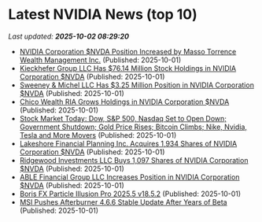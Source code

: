 # Latest NVIDIA News (top 10)
_Last updated: **2025-10-02 08:29:20**_

- [NVIDIA Corporation $NVDA Position Increased by Masso Torrence Wealth Management Inc.](https://www.etfdailynews.com/2025/10/01/nvidia-corporation-nvda-position-increased-by-masso-torrence-wealth-management-inc/) (Published: 2025-10-01)
- [Kieckhefer Group LLC Has $76.14 Million Stock Holdings in NVIDIA Corporation $NVDA](https://www.etfdailynews.com/2025/10/01/kieckhefer-group-llc-has-76-14-million-stock-holdings-in-nvidia-corporation-nvda/) (Published: 2025-10-01)
- [Sweeney & Michel LLC Has $3.25 Million Position in NVIDIA Corporation $NVDA](https://www.etfdailynews.com/2025/10/01/sweeney-michel-llc-has-3-25-million-position-in-nvidia-corporation-nvda/) (Published: 2025-10-01)
- [Chico Wealth RIA Grows Holdings in NVIDIA Corporation $NVDA](https://www.etfdailynews.com/2025/10/01/chico-wealth-ria-grows-holdings-in-nvidia-corporation-nvda/) (Published: 2025-10-01)
- [Stock Market Today: Dow, S&P 500, Nasdaq Set to Open Down; Government Shutdown; Gold Price Rises; Bitcoin Climbs; Nike, Nvidia, Tesla and More Movers](https://biztoc.com/x/e5c0a475aae7bd19) (Published: 2025-10-01)
- [Lakeshore Financial Planning Inc. Acquires 1,934 Shares of NVIDIA Corporation $NVDA](https://www.etfdailynews.com/2025/10/01/lakeshore-financial-planning-inc-acquires-1934-shares-of-nvidia-corporation-nvda/) (Published: 2025-10-01)
- [Ridgewood Investments LLC Buys 1,097 Shares of NVIDIA Corporation $NVDA](https://www.etfdailynews.com/2025/10/01/ridgewood-investments-llc-buys-1097-shares-of-nvidia-corporation-nvda/) (Published: 2025-10-01)
- [ABLE Financial Group LLC Increases Position in NVIDIA Corporation $NVDA](https://www.etfdailynews.com/2025/10/01/able-financial-group-llc-increases-position-in-nvidia-corporation-nvda/) (Published: 2025-10-01)
- [Boris FX Particle Illusion Pro 2025.5 v18.5.2](https://post.rlsbb.to/boris-fx-particle-illusion-pro-2025-5-v18-5-2/) (Published: 2025-10-01)
- [MSI Pushes Afterburner 4.6.6 Stable Update After Years of Beta](https://www.techpowerup.com/341521/msi-pushes-afterburner-4-6-6-stable-update-after-years-of-beta) (Published: 2025-10-01)

